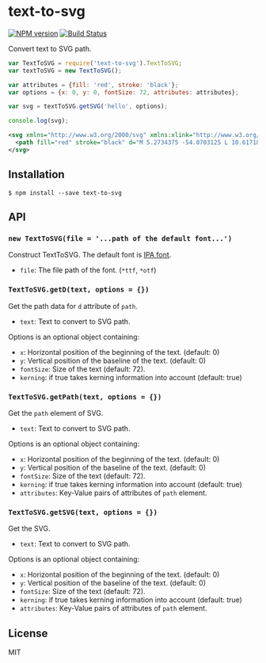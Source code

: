 # text-to-svg

[![NPM version][npm-image]][npm-url] [![Build Status][travis-image]][travis-url]

Convert text to SVG path.

```js
var TextToSVG = require('text-to-svg').TextToSVG;
var textToSVG = new TextToSVG();

var attributes = {fill: 'red', stroke: 'black'};
var options = {x: 0, y: 0, fontSize: 72, attributes: attributes};

var svg = textToSVG.getSVG('hello', options);

console.log(svg);
```

```xml
<svg xmlns="http://www.w3.org/2000/svg" xmlns:xlink="http://www.w3.org/1999/xlink">
  <path fill="red" stroke="black" d="M 5.2734375 -54.0703125 L 10.6171875..."/>
</svg>
```

## Installation

```
$ npm install --save text-to-svg
```

## API

### `new TextToSVG(file = '...path of the default font...')`

Construct TextToSVG. The default font is [IPA font](http://ipafont.ipa.go.jp/).

 - `file`: The file path of the font. (`*ttf`, `*otf`)

### `TextToSVG.getD(text, options = {})`

Get the path data for `d` attribute of `path`.

 - `text`: Text to convert to SVG path.

Options is an optional object containing:

 - `x`: Horizontal position of the beginning of the text. (default: 0)
 - `y`: Vertical position of the baseline of the text. (default: 0)
 - `fontSize`: Size of the text (default: 72).
 - `kerning`: if true takes kerning information into account (default: true)

### `TextToSVG.getPath(text, options = {})`

Get the `path` element of SVG.

 - `text`: Text to convert to SVG path.

Options is an optional object containing:

 - `x`: Horizontal position of the beginning of the text. (default: 0)
 - `y`: Vertical position of the baseline of the text. (default: 0)
 - `fontSize`: Size of the text (default: 72).
 - `kerning`: if true takes kerning information into account (default: true)
 - `attributes`: Key-Value pairs of attributes of `path` element.

### `TextToSVG.getSVG(text, options = {})`

Get the SVG.

 - `text`: Text to convert to SVG path.

Options is an optional object containing:

 - `x`: Horizontal position of the beginning of the text. (default: 0)
 - `y`: Vertical position of the baseline of the text. (default: 0)
 - `fontSize`: Size of the text (default: 72).
 - `kerning`: if true takes kerning information into account (default: true)
 - `attributes`: Key-Value pairs of attributes of `path` element.

## License

MIT

[npm-url]: https://npmjs.org/package/text-to-svg
[npm-image]: https://badge.fury.io/js/text-to-svg.svg
[travis-url]: https://travis-ci.org/shrhdk/text-to-svg
[travis-image]: https://travis-ci.org/shrhdk/text-to-svg.svg?branch=master
